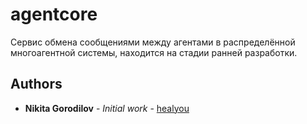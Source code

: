 # agentcore
Сервис обмена сообщениями между агентами в распределённой многоагентной системы, находится на стадии ранней разработки.

## Authors
* **Nikita Gorodilov** - *Initial work* - [healyou](https://github.com/healyou)
